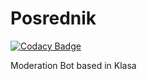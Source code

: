 # Posrednik

[![Codacy Badge](https://api.codacy.com/project/badge/Grade/8aca6224fcc843839b697157682f3b03)](https://www.codacy.com/app/kyranet/Posrednik?utm_source=github.com&utm_medium=referral&utm_content=kyranet/Posrednik&utm_campaign=badger)

Moderation Bot based in Klasa

